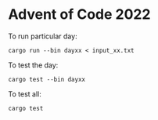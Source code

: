 # Advent of Code 2022

To run particular day:

```
cargo run --bin dayxx < input_xx.txt
```

To test the day:

```
cargo test --bin dayxx
```

To test all:

```
cargo test
```
